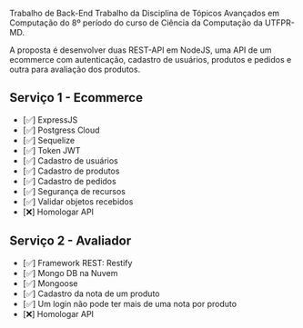  Trabalho de Back-End 
 Trabalho da Disciplina de Tópicos Avançados em Computação do 8º período do curso de Ciência da Computação da UTFPR-MD.

A proposta é desenvolver duas REST-API em NodeJS, uma API de um ecommerce com autenticação, cadastro de usuários, produtos e pedidos e outra para avaliação dos produtos.

## Serviço 1 - Ecommerce
- [✅] ExpressJS
- [✅] Postgress Cloud
- [✅] Sequelize
- [✅] Token JWT
- [✅] Cadastro de usuários
- [✅] Cadastro de produtos
- [✅] Cadastro de pedidos
- [✅] Segurança de recursos
- [✅] Validar objetos recebidos
- [❌] Homologar API

## Serviço 2 - Avaliador
- [✅] Framework REST: Restify
- [✅] Mongo DB na Nuvem 
- [✅] Mongoose
- [✅] Cadastro da nota de um produto
- [✅] Um login não pode ter mais de uma nota por produto
- [❌] Homologar API